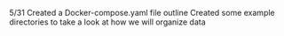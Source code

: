 5/31 Created a Docker-compose.yaml file outline
     Created some example directories to take a look at how we will organize data
     